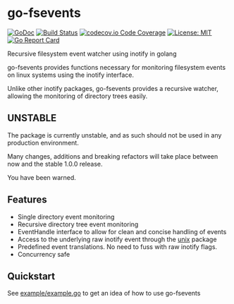 # go-fsevents
[![GoDoc](https://godoc.org/github.com/tywkeene/go-fsevents?status.svg)](https://godoc.org/github.com/tywkeene/go-fsevents)
[![Build Status](https://travis-ci.org/tywkeene/go-fsevents.svg?branch=master)](https://travis-ci.org/tywkeene/go-fsevents)
[![codecov.io Code Coverage](https://img.shields.io/codecov/c/github/tywkeene/go-fsevents.svg?maxAge=2592000)](https://codecov.io/github/tywkeene/go-fsevents?branch=master)
[![License: MIT](https://img.shields.io/badge/License-MIT-green.svg)](https://opensource.org/licenses/MIT)  
[![Go Report Card](https://goreportcard.com/badge/github.com/tywkeene/go-fsevents)](https://goreportcard.com/report/github.com/tywkeene/go-fsevents)


Recursive filesystem event watcher using inotify in golang

go-fsevents provides functions necessary for monitoring filesystem events on linux systems using the inotify interface.

Unlike other inotify packages, go-fsevents provides a recursive watcher, allowing the monitoring of directory trees easily.

## UNSTABLE

The package is currently unstable, and as such should not be used in any production environment.

Many changes, additions and breaking refactors will take place between now and the stable 1.0.0 release.

You have been warned.

## Features
- Single directory event monitoring
- Recursive directory tree event monitoring
- EventHandle interface to allow for clean and concise handling of events
- Access to the underlying raw inotify event through the [unix](https://godoc.org/golang.org/x/sys/unix) package
- Predefined event translations. No need to fuss with raw inotify flags.
- Concurrency safe

## Quickstart

See [example/example.go](https://github.com/tywkeene/go-fsevents/blob/master/example/example.go) to get an idea of how to use go-fsevents
